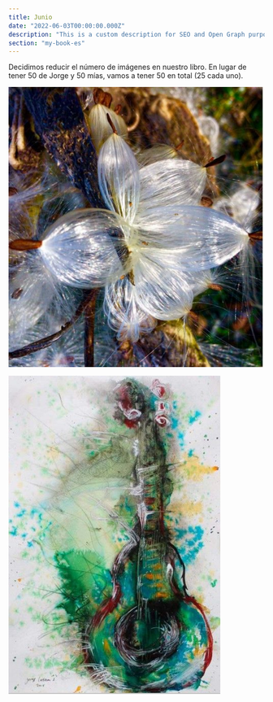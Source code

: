 ```yaml
---
title: Junio
date: "2022-06-03T00:00:00.000Z"
description: "This is a custom description for SEO and Open Graph purposes, rather than the default generated excerpt. Simply add a description field to the frontmatter."
section: "my-book-es"
---
```


Decidimos reducir el número de imágenes en nuestro libro. En lugar de tener 50 de Jorge y 50 mías, vamos a tener 50 en total (25 cada uno).

![PostImg](../images/jun22-1.jpg)

![PostImg](../images/jun22-2.jpg)
